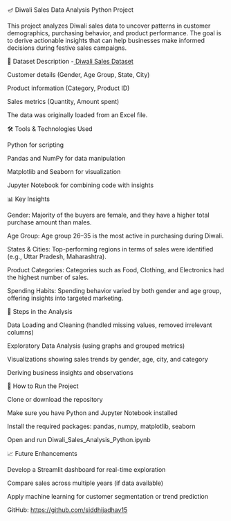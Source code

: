 🪔 Diwali Sales Data Analysis Python Project

This project analyzes Diwali sales data to uncover patterns in customer demographics, purchasing behavior, and product performance. The goal is to derive actionable insights that can help businesses make informed decisions during festive sales campaigns.

📂 Dataset Description
-<a href = "https://docs.google.com/spreadsheets/d/1BjY3G8OTfar_aFXwRk_ksKKgXlbMTjJM/edit?usp=sharing&ouid=115814261528013228607&rtpof=true&sd=true"> Diwali Sales Dataset </a> 

Customer details (Gender, Age Group, State, City)

Product information (Category, Product ID)

Sales metrics (Quantity, Amount spent)

The data was originally loaded from an Excel file.

🛠 Tools & Technologies Used

Python for scripting

Pandas and NumPy for data manipulation

Matplotlib and Seaborn for visualization

Jupyter Notebook for combining code with insights

📊 Key Insights

Gender: Majority of the buyers are female, and they have a higher total purchase amount than males.

Age Group: Age group 26–35 is the most active in purchasing during Diwali.

States & Cities: Top-performing regions in terms of sales were identified (e.g., Uttar Pradesh, Maharashtra).

Product Categories: Categories such as Food, Clothing, and Electronics had the highest number of sales.

Spending Habits: Spending behavior varied by both gender and age group, offering insights into targeted marketing.

🧪 Steps in the Analysis

Data Loading and Cleaning (handled missing values, removed irrelevant columns)

Exploratory Data Analysis (using graphs and grouped metrics)

Visualizations showing sales trends by gender, age, city, and category

Deriving business insights and observations

📌 How to Run the Project

Clone or download the repository

Make sure you have Python and Jupyter Notebook installed

Install the required packages: pandas, numpy, matplotlib, seaborn

Open and run Diwali_Sales_Analysis_Python.ipynb

📈 Future Enhancements

Develop a Streamlit dashboard for real-time exploration

Compare sales across multiple years (if data available)

Apply machine learning for customer segmentation or trend prediction

GitHub: https://github.com/siddhijadhav15 
